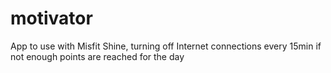 motivator
=========

App to use with Misfit Shine, turning off Internet connections every 15min if not enough points are reached for the day
